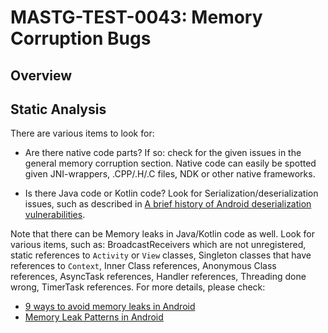 # MASTG-TEST-0043: Memory Corruption Bugs

## Overview

## Static Analysis

There are various items to look for:

- Are there native code parts? If so: check for the given issues in the general memory corruption section. Native code can easily be spotted given JNI-wrappers, .CPP/.H/.C files, NDK or other native frameworks.

- Is there Java code or Kotlin code? Look for Serialization/deserialization issues, such as described in [A brief history of Android deserialization vulnerabilities](https://securitylab.github.com/research/android-deserialization-vulnerabilities/).

Note that there can be Memory leaks in Java/Kotlin code as well. Look for various items, such as: BroadcastReceivers which are not unregistered, static references to `Activity` or `View` classes, Singleton classes that have references to `Context`, Inner Class references, Anonymous Class references, AsyncTask references, Handler references, Threading done wrong, TimerTask references. For more details, please check:

- [9 ways to avoid memory leaks in Android](https://medium.com/android-news/9-ways-to-avoid-memory-leaks-in-android-b6d81648e35e)
- [Memory Leak Patterns in Android](https://medium.com/android-news/9-ways-to-avoid-memory-leaks-in-android-b6d81648e35e)